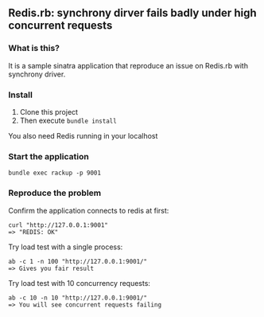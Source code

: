 ## Redis.rb: synchrony dirver fails badly under high concurrent requests

### What is this?

It is a sample sinatra application that reproduce an issue on Redis.rb with
synchrony driver.

### Install

1. Clone this project
2. Then execute `bundle install`

You also need Redis running in your localhost

### Start the application

    bundle exec rackup -p 9001

### Reproduce the problem

Confirm the application connects to redis at first:

    curl "http://127.0.0.1:9001"
    => "REDIS: OK"

Try load test with a single process:

    ab -c 1 -n 100 "http://127.0.0.1:9001/"
    => Gives you fair result

Try load test with 10 concurrency requests:

    ab -c 10 -n 10 "http://127.0.0.1:9001/"
    => You will see concurrent requests failing


